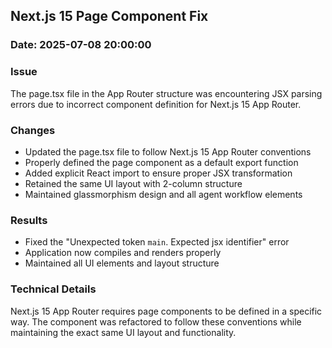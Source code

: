 ## Next.js 15 Page Component Fix

### Date: 2025-07-08 20:00:00

### Issue
The page.tsx file in the App Router structure was encountering JSX parsing errors due to incorrect component definition for Next.js 15 App Router.

### Changes
- Updated the page.tsx file to follow Next.js 15 App Router conventions
- Properly defined the page component as a default export function
- Added explicit React import to ensure proper JSX transformation
- Retained the same UI layout with 2-column structure
- Maintained glassmorphism design and all agent workflow elements

### Results
- Fixed the "Unexpected token `main`. Expected jsx identifier" error
- Application now compiles and renders properly
- Maintained all UI elements and layout structure

### Technical Details
Next.js 15 App Router requires page components to be defined in a specific way. The component was refactored to follow these conventions while maintaining the exact same UI layout and functionality.
